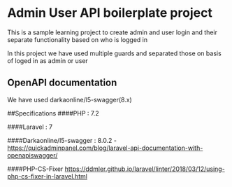 # Admin User API boilerplate project
This is a sample learning project to create admin and user login and their separate functionality based on who is logged in

In this project we have used multiple guards and separated those on basis of loged in as admin or user


## OpenAPI documentation
We have used darkaonline/l5-swagger(8.x)

##Specifications
####PHP : 7.2

####Laravel : 7

####Darkaonline/l5-swagger : 8.0.2 
    - https://quickadminpanel.com/blog/laravel-api-documentation-with-openapiswagger/

####PHP-CS-Fixer
    https://ddmler.github.io/laravel/linter/2018/03/12/using-php-cs-fixer-in-laravel.html
   
  